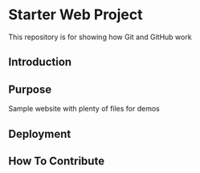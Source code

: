 # Starter Web Project

This repository is for showing how Git and GitHub work
## Introduction


## Purpose

Sample website with plenty of files for demos
## Deployment

## How To  Contribute